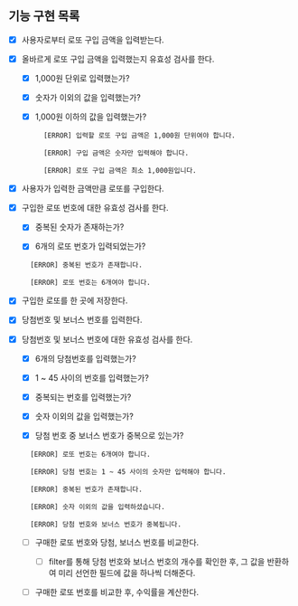 ## 기능 구현 목록

- [x] 사용자로부터 로또 구입 금액을 입력받는다.

- [x] 올바르게 로또 구입 금액을 입력했는지 유효성 검사를 한다.

  - [x] 1,000원 단위로 입력했는가?

  - [x] 숫자가 이외의 값을 입력했는가?

  - [x] 1,000원 이하의 값을 입력했는가?

    ```
      [ERROR] 입력할 로또 구입 금액은 1,000원 단위여야 합니다.

      [ERROR] 구입 금액은 숫자만 입력해야 합니다.

      [ERROR] 로또 구입 금액은 최소 1,000원입니다.

    ```

- [x] 사용자가 입력한 금액만큼 로또를 구입한다.

- [x] 구입한 로또 번호에 대한 유효성 검사를 한다.

  - [x] 중복된 숫자가 존재하는가?

  - [x] 6개의 로또 번호가 입력되었는가?

  ```
    [ERROR] 중복된 번호가 존재합니다.

    [ERROR] 로또 번호는 6개여야 합니다.
  ```

- [x] 구입한 로또를 한 곳에 저장한다.

- [x] 당첨번호 및 보너스 번호를 입력한다.

- [x] 당첨번호 및 보너스 번호에 대한 유효성 검사를 한다.

  - [x] 6개의 당첨번호를 입력했는가?

  - [x] 1 ~ 45 사이의 번호를 입력했는가?

  - [x] 중복되는 번호를 입력했는가?

  - [x] 숫자 이외의 값을 입력했는가?

  - [x] 당첨 번호 중 보너스 번호가 중복으로 있는가?

  ```
    [ERROR] 로또 번호는 6개여야 합니다.

    [ERROR] 당첨 번호는 1 ~ 45 사이의 숫자만 입력해야 합니다.

    [ERROR] 중복된 번호가 존재합니다.

    [ERROR] 숫자 이외의 값을 입력하셨습니다.

    [ERROR] 당첨 번호와 보너스 번호가 중복됩니다.

  ```

  - [ ] 구매한 로또 번호와 당첨, 보너스 번호를 비교한다.

    - [ ] filter를 통해 당첨 번호와 보너스 번호의 개수를 확인한 후, 그 값을 반환하여 미리 선언한 필드에 값을 하나씩 더해준다.

  - [ ] 구매한 로또 번호를 비교한 후, 수익률을 계산한다.
